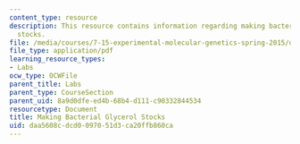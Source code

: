 ```yaml
---
content_type: resource
description: This resource contains information regarding making bacterial glycerol
  stocks.
file: /media/courses/7-15-experimental-molecular-genetics-spring-2015/daa5608cdcd0097051d3ca20ffb860ca_MIT7_15S15_MakingBacterial.pdf
file_type: application/pdf
learning_resource_types:
- Labs
ocw_type: OCWFile
parent_title: Labs
parent_type: CourseSection
parent_uid: 8a9d0dfe-ed4b-68b4-d111-c90332844534
resourcetype: Document
title: Making Bacterial Glycerol Stocks
uid: daa5608c-dcd0-0970-51d3-ca20ffb860ca
---
```

